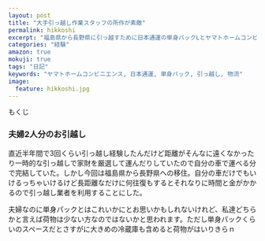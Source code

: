 ```yaml
---
layout: post
title: "大手引っ越し作業スタッフの所作が素敵"
permalink: hikkoshi
excerpt: "福島県から長野県に引っ越すために日本通運の単身パックLとヤマトホームコンビニエンスの家財宅急便を利用しました。まるで魔力でも使っているかのような運搬スキルに脱帽するばかりでございました。"
categories: "経験"
amazon: true
mokuji: true
tags: "日記"
keywords: "ヤマトホームコンビニエンス, 日本通運, 単身パック, 引っ越し, 物流"
image:
  feature: hikkoshi.jpg
---
```


<div id="mokuji"><span>もくじ</span></div>

### 夫婦2人分のお引越し

直近半年間で3回くらい引っ越し経験したんだけど距離がそんなに遠くなかったり一時的な引っ越しで家財を厳選して運んだりしていたので自分の車で運べる分で完結していた。しかし今回は福島県から長野県への移住。自分の車だけでもいけるっちゃいけるけど長距離なだけに何往復もするとそれなりに時間と金がかかるので引っ越し業者を利用することにした。

夫婦なのに単身パックとはこれいかにとお思いかもしれないけれど、私達どちらかと言えば荷物は少ない方なのではないかと思われます。ただし単身パックくらいのスペースだとさすがに大きめの冷蔵庫も含めると荷物がはいりきらｎ
<!--stackedit_data:
eyJoaXN0b3J5IjpbNDg1OTA1NjU0LC05NzcyMDc0NDcsLTMzNT
EzMTc1M119
-->